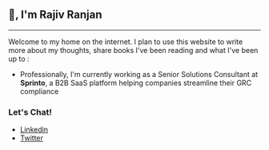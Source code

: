 ## 👋, I'm Rajiv Ranjan
-------------------------------------------------------------------------------------------
Welcome to my home on the internet. I plan to use this website to write more about my thoughts, share books I've been reading and what I've been up to :

- Professionally, I'm currently working as a Senior Solutions Consultant at **Sprinto**, a B2B SaaS platform helping companies streamline their GRC compliance



### Let's Chat!

- [Linkedin](https://www.linkedin.com/in/dreamingrajiv/)
- [Twitter](https://x.com/dreamingrajiv)

